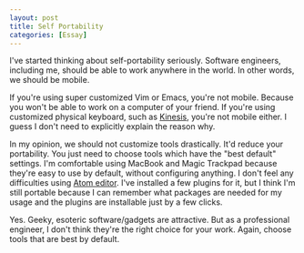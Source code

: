 ```yaml
---
layout: post
title: Self Portability
categories: [Essay]
---
```


I've started thinking about self-portability seriously. Software engineers, including me, should be able to work anywhere in the world. In other words, we should be mobile.

If you're using super customized Vim or Emacs, you're not mobile. Because you won't be able to work on a computer of your friend. If you're using customized physical keyboard, such as [Kinesis](https://www.kinesis-ergo.com/), you're not mobile either. I guess I don't need to explicitly explain the reason why.

In my opinion, we should not customize tools drastically. It'd reduce your portability. You just need to choose tools which have the "best default" settings. I'm comfortable using MacBook and Magic Trackpad because they're easy to use by default, without configuring anything. I don't feel any difficulties using [Atom editor](https://atom.io/). I've installed a few plugins for it, but I think I'm still portable because I can remember what packages are needed for my usage and the plugins are installable just by a few clicks.

Yes. Geeky, esoteric software/gadgets are attractive. But as a professional engineer, I don't think they're the right choice for your work. Again, choose tools that are best by default.
